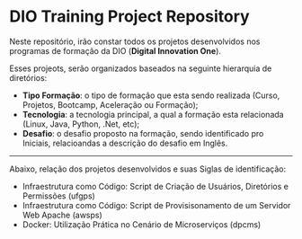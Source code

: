 # DIO Training Project Repository

Neste repositório, irão constar todos os projetos desenvolvidos nos programas de formação da DIO (__Digital Innovation One__).

Esses projeots, serão organizados baseados na seguinte hierarquia de diretórios:
- __Tipo Formação__: o tipo de formação que esta sendo realizada (Curso, Projetos, Bootcamp, Aceleração ou Formação);
- __Tecnologia__: a tecnologia principal, a qual a formação esta relacionada (Linux, Java, Python, .Net, etc);
- __Desafio__: o desafio proposto na formação, sendo identificado pro Iniciais, relacioandas a descrição do desafio em Inglês.

<hr>

Abaixo, relação dos projetos desenvolvidos e suas Siglas de identificação:
- Infraestrutura como Código: Script de Criação de Usuários, Diretórios e Permissões 	(ufgps)
- Infraestrutura como Código: Script de Provisisonamento de um Servidor Web Apache 	(awsps)
- Docker: Utilização Prática no Cenário de Microserviços				(dpcms)
